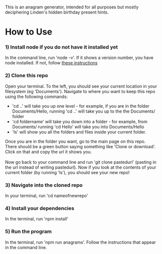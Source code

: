 <p>
This is an anagram generator, intended for all purposes but mostly deciphering Linden's hidden birthday present hints.
</p>

<h1>How to Use</h1>

<h3>1) Install node if you do not have it installed yet </h3>
<p>
In the command line, run 'node -v'. If it shows a version number, you have node installed. If not, follow
<a href="https://nodejs.org/en/download/">these instructions</a>
</p>

<h3>2) Clone this repo </h3>
<p>
Open your terminal. To the left, you should see your current location in your filesystem (eg 'Documents'). Navigate to 
where you want to keep this repo using the following commands:
<ul>
  <li>
    'cd ..' will take you up one level - for example, if you are in the folder Documents/Hello, running 'cd ..' will
    take you up to the the Documents/ folder
  </li>
  <li>
    'cd foldername' will take you down into a folder - for example, from Documents/ running 'cd Hello' will take you into
    Documents/Hello
  </li>
  <li>
    'ls' will show you all the folders and files inside your current folder.
  </li>
</ul>
Once you are in the folder you want, go to the main page on this repo. There should be a green button saying something
like 'Clone or download'. Click on that and copy the url it shows you.
<br><br>
Now go back to your command line and run 'git clone pastedurl' (pasting in the url instead of writing pastedurl).
Now if you look at the contents of your current folder (by running 'ls'), you should see your new repo!
</p>


<h3>3) Navigate into the cloned repo</h3>
<p>
In your terminal, run 'cd nameofnewrepo'
</p>

<h3>4) Install your dependencies</h3>
<p>
In the terminal, run 'npm install'
</p>

<h3>5) Run the program</h3>
<p>
In the terminal, run 'npm run anagrams'. Follow the instructions that appear in the command line.
</p>
